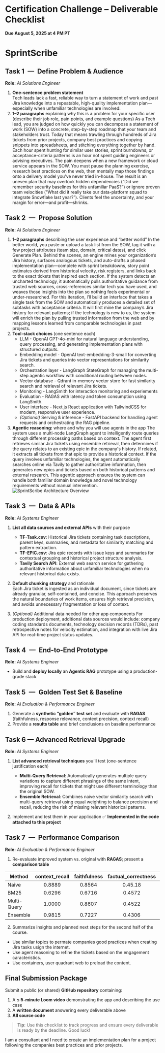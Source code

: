 # Certification Challenge – Deliverable Checklist  
**Due August 5, 2025 at 4 PM PT**
# SprintScribe
## Task 1 — Define Problem & Audience  
**Role:** *AI Solutions Engineer*
1. **One-sentence problem statement**  
Tech leads lack a fast, reliable way to turn a statement of work and past Jira knowledge into a repeatable, high-quality implementation plan—especially when unfamiliar technologies are involved.
2. **1–2 paragraphs** explaining why this is a problem for your specific user (describe their job role, pain points, and example questions)
As a Tech lead, you are judged on how quickly you can decompose a statement of work (SOW) into a concrete, step-by-step roadmap that your team and stakeholders trust. Today that means trawling through hundreds of Jira tickets from prior projects, company best practices and copying snippets into spreadsheets, and stitching everything together by hand. Each hour spent hunting for similar user stories, sprint burndowns, or acceptance-criteria patterns is an hour not spent guiding engineers or advising executives.
The pain deepens when a new framework or cloud service appears in the SOW. You must pause the planning exercise, research best practices on the web, then mentally map those findings onto a delivery model you’ve never tried in-house. The result is an uneven plan that may overlook hidden dependencies (“Did we remember security baselines for this unfamiliar PaaS?”) or ignore proven team velocities (“What did it really take our data-platform squad to integrate Snowflake last year?”). Clients feel the uncertainty, and your margin for error—and profit—shrinks.
## Task 2 — Propose Solution  
**Role:** *AI Solutions Engineer*
1. **1–2 paragraphs** describing the user experience and “better world”
In the better world, you paste or upload a task list from the SOW, tag it with a few project attributes (team size, domain, critical dates), and click Generate Plan. Behind the scenes, an engine mines your organization’s Jira history, surfaces analogous tickets, and auto-drafts a phased implementation plan—complete with sprint breakdowns, story point estimates derived from historical velocity, risk registers, and links back to the exact tickets that inspired each section. If the system detects an uncharted technology, it automatically pulls authoritative guidance from trusted web sources, cross-references similar tech you have used, and weaves those insights into the plan so nothing feels experimental or under-researched.
For this iteration, I’ll build an interface that takes a single task from the SOW and automatically produces a detailed set of subtasks with acceptance criteria. It will first mine the company’s Jira history for relevant patterns; if the technology is new to us, the system will enrich the plan by pulling trusted information from the web and by mapping lessons learned from comparable technologies in past projects.
2. **Tool-stack choices** (one sentence each)  
   - LLM - OpenAI GPT-4o-mini for natural language understanding, query processing, and generating implementation plans with structured outputs.
   - Embedding model - OpenAI text-embedding-3-small for converting Jira tickets and queries into vector representations for similarity search.
   - Orchestration layer - LangGraph StateGraph for managing the multi-step agentic workflow with conditional routing between nodes.
   - Vector database - Qdrant in-memory vector store for fast similarity search and retrieval of relevant Jira tickets.
   - Monitoring - LangSmith for interaction monitoring and experiements
   - Evaluation - RAGAS with latency and token consumption using LangSmith.
   - User interface - Next.js React application with TailwindCSS for modern, responsive user experience.
   - *(Optional)* Serving & inference - FastAPI backend for handling agent requests and orchestrating the RAG pipeline.
3. **Agentic reasoning:** where and why you will use agents in the app
The system uses a multi-node LangGraph agent to intelligently route queries through different processing paths based on context. The agent first retrieves similar Jira tickets using ensemble retrieval, then determines if the query relates to an existing epic in the company's history. If related, it extracts all tickets from that epic to provide a historical context. If the query involves unfamiliar technologies, the agent automatically searches online via Tavily to gather authoritative information, then generates new epics and tickets based on both historical patterns and external research. This agentic approach ensures the system can handle both familiar domain knowledge and novel technology requirements without manual intervention.
![SprintScribe Architecture Overview](image.png)

## Task 3 — Data & APIs  
**Role:** *AI Systems Engineer*

1. **List all data sources and external APIs** with their purpose  
   - **TF-Task.csv**: Historical Jira tickets containing task descriptions, parent keys, summaries, and metadata for similarity matching and pattern extraction.
   - **TF-EPIC.csv**: Jira epic records with issue keys and summaries for contextual grouping and historical project structure analysis.
   - **Tavily Search API**: External web search service for gathering authoritative information about unfamiliar technologies when no relevant historical data exists.

2. **Default chunking strategy** and rationale  
   Each Jira ticket is ingested as an individual document, since tickets are already granular, self-contained, and concise. This approach preserves the natural boundaries of work items, ensures high retrieval precision, and avoids unnecessary fragmentation or loss of context.

3. *(Optional)* Additional data needed for other app components
   For production deployment, additional data sources would include: company coding standards documents, technology decision records (TDRs), past retrospective notes for velocity estimation, and integration with live Jira API for real-time project status updates.
## Task 4 — End-to-End Prototype  
**Role:** *AI Systems Engineer*

- Build and **deploy locally** an **Agentic RAG** prototype using a production-grade stack

## Task 5 — Golden Test Set & Baseline  
**Role:** *AI Evaluation & Performance Engineer*

1. Generate a **synthetic “golden” test set** and evaluate with **RAGAS** (faithfulness, response relevance, context precision, context recall)  
2. Provide a **results table** and brief conclusions on baseline performance

## Task 6 — Advanced Retrieval Upgrade  
**Role:** *AI Systems Engineer*

1. **List advanced retrieval techniques** you'll test (one-sentence justification each)  
   - **Multi-Query Retrieval**: Automatically generates multiple query variations to capture different phrasings of the same intent, improving recall for tickets that might use different terminology than the original SOW.
   - **Ensemble Retrieval**: Combines naive vector similarity search with multi-query retrieval using equal weighting to balance precision and recall, reducing the risk of missing relevant historical patterns.

2. Implement and test them in your application
✅ **Implemented in the code attached to this project**

## Task 7 — Performance Comparison  
**Role:** *AI Evaluation & Performance Engineer*

1. Re-evaluate improved system vs. original with **RAGAS**; present a **comparison table** 

| Method       | context_recall | faithfulness | factual_correctness | answer_relevancy | context_entity_recall |
|--------------|:--------------:|:------------:|:------------------:|:----------------:|:---------------------:|
| Naive        |     0.8889     |    0.8564    |        0.45.18         |     0.9127       |        0.5356         |
| BM25         |     0.6296     |    0.6716    |      0.4572        |     0.7520       |        0.4301         |
| Multi-Query  |     1.0000     |    0.8607    |      0.4522        |     0.9662       |        0.4989         |
| Ensemble     |     0.9815     |    0.7227    |      0.4306        |     0.9099       |         NaN           |

2. Summarize insights and planned next steps for the second half of the course.
- Use similar topics to permate companies good practices when creating Jira tasks usign the internet.
- Use agent reasoning to refine the tickets based on the engagement caracteristics.
- Use containers, user quadrant web to preload the content.


## Final Submission Package  

Submit a public (or shared) **GitHub repository** containing:  

1. A **≤ 5-minute Loom video** demonstrating the app and describing the use case  
2. A **written document** answering every deliverable above  
3. **All source code**


> **Tip:** Use this checklist to track progress and ensure every deliverable is ready by the deadline. Good luck!






I am a consultant and I need to create an implementation plan for a project following the companies best practices and prior projects.


